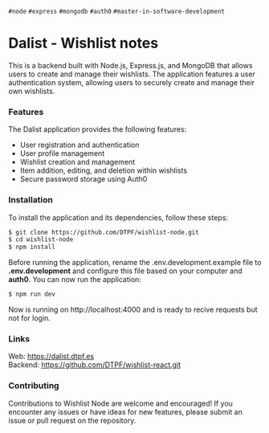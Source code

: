 `#node` `#express` `#mongodb` `#auth0` `#master-in-software-development`

# Dalist - Wishlist notes
This is a backend built with Node.js, Express.js, and MongoDB that allows users to create and manage their wishlists. The application features a user authentication system, allowing users to securely create and manage their own wishlists.

### Features
The Dalist application provides the following features:

- User registration and authentication
- User profile management
- Wishlist creation and management
- Item addition, editing, and deletion within wishlists
- Secure password storage using Auth0

### Installation
To install the application and its dependencies, follow these steps:

```bash
$ git clone https://github.com/DTPF/wishlist-node.git
$ cd wishlist-node
$ npm install
```

Before running the application, rename the .env.development.example file to <b>.env.development</b> and configure this file based on your computer and <b>auth0</b>.  You can now run the application:

```bash
$ npm run dev
```

Now is running on http://localhost:4000 and is ready to recive requests but not for login.

### Links
Web: <a src='https://dalist.dtpf.es'>https://dalist.dtpf.es</a><br/>
Backend: <a src='https://github.com/DTPF/wishlist-node.git'>https://github.com/DTPF/wishlist-react.git</a>

### Contributing
Contributions to Wishlist Node are welcome and encouraged! If you encounter any issues or have ideas for new features, please submit an issue or pull request on the repository.
